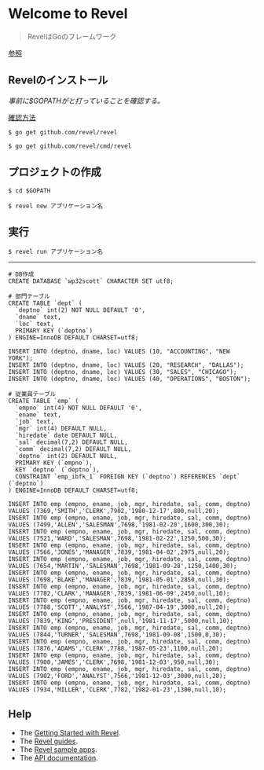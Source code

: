 # Welcome to Revel

> RevelはGoのフレームワーク

[参照](https://qiita.com/watataku8911/items/4762e727085aeb8fc2fe)

## Revelのインストール
*事前に$GOPATHがと打っていることを確認する。*

[確認方法](https://qiita.com/watataku8911/items/4762e727085aeb8fc2fe#1revelのインストール準備編)

```
$ go get github.com/revel/revel

$ go get github.com/revel/cmd/revel
```

## プロジェクトの作成

```
$ cd $GOPATH

$ revel new アプリケーション名
```

## 実行

```
$ revel run アプリケーション名
```
<hr></hr>

```
# DB作成
CREATE DATABASE `wp32scott` CHARACTER SET utf8;

# 部門テーブル
CREATE TABLE `dept` (
  `deptno` int(2) NOT NULL DEFAULT '0',
  `dname` text,
  `loc` text,
  PRIMARY KEY (`deptno`)
) ENGINE=InnoDB DEFAULT CHARSET=utf8;

INSERT INTO (deptno, dname, loc) VALUES (10, "ACCOUNTING", "NEW YORK");
INSERT INTO (deptno, dname, loc) VALUES (20, "RESEARCH", "DALLAS");
INSERT INTO (deptno, dname, loc) VALUES (30, "SALES", "CHICAGO");
INSERT INTO (deptno, dname, loc) VALUES (40, "OPERATIONS", "BOSTON");

# 従業員テーブル
CREATE TABLE `emp` (
  `empno` int(4) NOT NULL DEFAULT '0',
  `ename` text,
  `job` text,
  `mgr` int(4) DEFAULT NULL,
  `hiredate` date DEFAULT NULL,
  `sal` decimal(7,2) DEFAULT NULL,
  `comm` decimal(7,2) DEFAULT NULL,
  `deptno` int(2) DEFAULT NULL,
  PRIMARY KEY (`empno`),
  KEY `deptno` (`deptno`),
  CONSTRAINT `emp_ibfk_1` FOREIGN KEY (`deptno`) REFERENCES `dept` (`deptno`)
) ENGINE=InnoDB DEFAULT CHARSET=utf8;

INSERT INTO emp (empno, ename, job, mgr, hiredate, sal, comm, deptno) VALUES (7369,'SMITH','CLERK',7902,'1980-12-17',800,null,20);
INSERT INTO emp (empno, ename, job, mgr, hiredate, sal, comm, deptno) VALUES (7499,'ALLEN','SALESMAN',7698,'1981-02-20',1600,300,30);
INSERT INTO emp (empno, ename, job, mgr, hiredate, sal, comm, deptno) VALUES (7521,'WARD','SALESMAN',7698,'1981-02-22',1250,500,30);
INSERT INTO emp (empno, ename, job, mgr, hiredate, sal, comm, deptno) VALUES (7566,'JONES','MANAGER',7839,'1981-04-02',2975,null,20);
INSERT INTO emp (empno, ename, job, mgr, hiredate, sal, comm, deptno) VALUES (7654,'MARTIN','SALESMAN',7698,'1981-09-28',1250,1400,30);
INSERT INTO emp (empno, ename, job, mgr, hiredate, sal, comm, deptno) VALUES (7698,'BLAKE','MANAGER',7839,'1981-05-01',2850,null,30);
INSERT INTO emp (empno, ename, job, mgr, hiredate, sal, comm, deptno) VALUES (7782,'CLARK','MANAGER',7839,'1981-06-09',2450,null,10);
INSERT INTO emp (empno, ename, job, mgr, hiredate, sal, comm, deptno) VALUES (7788,'SCOTT','ANALYST',7566,'1987-04-19',3000,null,20);
INSERT INTO emp (empno, ename, job, mgr, hiredate, sal, comm, deptno) VALUES (7839,'KING','PRESIDENT',null,'1981-11-17',5000,null,10);
INSERT INTO emp (empno, ename, job, mgr, hiredate, sal, comm, deptno) VALUES (7844,'TURNER','SALESMAN',7698,'1981-09-08',1500,0,30);
INSERT INTO emp (empno, ename, job, mgr, hiredate, sal, comm, deptno) VALUES (7876,'ADAMS','CLERK',7788,'1987-05-23',1100,null,20);
INSERT INTO emp (empno, ename, job, mgr, hiredate, sal, comm, deptno) VALUES (7900,'JAMES','CLERK',7698,'1981-12-03',950,null,30);
INSERT INTO emp (empno, ename, job, mgr, hiredate, sal, comm, deptno) VALUES (7902,'FORD','ANALYST',7566,'1981-12-03',3000,null,20);
INSERT INTO emp (empno, ename, job, mgr, hiredate, sal, comm, deptno) VALUES (7934,'MILLER','CLERK',7782,'1982-01-23',1300,null,10);
```


## Help

* The [Getting Started with Revel](http://revel.github.io/tutorial/gettingstarted.html).
* The [Revel guides](http://revel.github.io/manual/index.html).
* The [Revel sample apps](http://revel.github.io/examples/index.html).
* The [API documentation](https://godoc.org/github.com/revel/revel).

